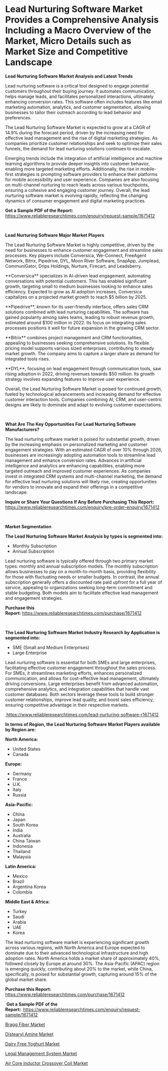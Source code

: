 <p><h1>Lead Nurturing Software Market Provides a Comprehensive Analysis Including a Macro Overview of the Market, Micro Details such as Market Size and Competitive Landscape</h1></p><p><strong>Lead Nurturing Software Market Analysis and Latest Trends</strong></p>
<p><p>Lead nurturing software is a critical tool designed to engage potential customers throughout their buying journey. It automates communication, helps manage leads, and facilitates personalized interactions, ultimately enhancing conversion rates. This software often includes features like email marketing automation, analytics, and customer segmentation, allowing businesses to tailor their outreach according to lead behavior and preferences.</p><p>The Lead Nurturing Software Market is expected to grow at a CAGR of 14.9% during the forecast period, driven by the increasing need for effective lead management and the rise of digital marketing strategies. As companies prioritize customer relationships and seek to optimize their sales funnels, the demand for lead nurturing solutions continues to escalate. </p><p>Emerging trends include the integration of artificial intelligence and machine learning algorithms to provide deeper insights into customer behavior, enabling more targeted marketing efforts. Additionally, the rise in mobile-first strategies is prompting software providers to enhance their platforms for mobile accessibility and user experience. Companies are also focusing on multi-channel nurturing to reach leads across various touchpoints, ensuring a cohesive and engaging customer journey. Overall, the lead nurturing software market is evolving rapidly, reflecting the changing dynamics of consumer engagement and digital marketing practices.</p></p>
<p><strong>Get a Sample PDF of the Report:&nbsp;</strong> <a href="https://www.reliableresearchtimes.com/enquiry/request-sample/1671412?utm_campaign=1287&utm_medium=2&utm_source=Github&utm_content=ia&utm_term=10102024&utm_id=lead-nurturing-software">https://www.reliableresearchtimes.com/enquiry/request-sample/1671412</a></p>
<p>&nbsp;</p>
<p><strong>Lead Nurturing Software Major Market Players</strong></p>
<p><p>The Lead Nurturing Software Market is highly competitive, driven by the need for businesses to enhance customer engagement and streamline sales processes. Key players include Conversica, We-Connect, FreeAgent Network, Bitrix, Pipedrive, DYL, Moon River Software, SnapApp, Jumplead, CommuniGator, Drips Holdings, Nurture, Firecart, and Leadsberry.</p><p>**Conversica** specializes in AI-driven lead engagement, automating conversations with potential customers. This has enabled significant growth, targeting small to medium businesses looking to enhance sales efficiency. Expected to grow as AI adoption increases, Conversica capitalizes on a projected market growth to reach $5 billion by 2025.</p><p>**Pipedrive**, known for its user-friendly interface, offers sales CRM solutions combined with lead nurturing capabilities. The software has gained popularity among sales teams, leading to robust revenue growth, estimated around $100 million in 2022. Its focus on integrating sales processes positions it well for future expansion in the growing CRM sector.</p><p>**Bitrix** combines project management and CRM functionalities, appealing to businesses seeking comprehensive solutions. Its flexible pricing model supports various sized enterprises, contributing to steady market growth. The company aims to capture a larger share as demand for integrated tools rises.</p><p>**DYL**, focusing on lead engagement through communication tools, saw rising adoption in 2022, driving revenues towards $50 million. Its growth strategy involves expanding features to improve user experience.</p><p>Overall, the Lead Nurturing Software Market is poised for continued growth, fueled by technological advancements and increasing demand for effective customer interaction tools. Companies combining AI, CRM, and user-centric designs are likely to dominate and adapt to evolving customer expectations.</p></p>
<p>&nbsp;</p>
<p><strong>What Are The Key Opportunities For Lead Nurturing Software Manufacturers?</strong></p>
<p><p>The lead nurturing software market is poised for substantial growth, driven by the increasing emphasis on personalized marketing and customer engagement strategies. With an estimated CAGR of over 10% through 2026, businesses are increasingly adopting automation tools to streamline lead management and enhance conversion rates. Advances in artificial intelligence and analytics are enhancing capabilities, enabling more targeted outreach and improved customer experiences. As companies invest in integrated CRM systems and multi-channel marketing, the demand for effective lead nurturing solutions will likely rise, creating opportunities for vendors to innovate and expand their offerings in a competitive landscape.</p></p>
<p><strong>Inquire or Share Your Questions If Any Before Purchasing This Report:</strong> <a href="https://www.reliableresearchtimes.com/enquiry/pre-order-enquiry/1671412?utm_campaign=1287&utm_medium=2&utm_source=Github&utm_content=ia&utm_term=10102024&utm_id=lead-nurturing-software">https://www.reliableresearchtimes.com/enquiry/pre-order-enquiry/1671412</a></p>
<p>&nbsp;</p>
<p><strong>Market Segmentation</strong></p>
<p><strong>The Lead Nurturing Software Market Analysis by types is segmented into:</strong></p>
<p><ul><li>Monthly Subscription</li><li>Annual Subscription</li></ul></p>
<p><p>Lead nurturing software is typically offered through two primary market types: monthly and annual subscription models. The monthly subscription allows businesses to pay on a month-to-month basis, providing flexibility for those with fluctuating needs or smaller budgets. In contrast, the annual subscription generally offers a discounted rate paid upfront for a full year of service, appealing to organizations seeking long-term commitment and stable budgeting. Both models aim to facilitate effective lead management and engagement strategies.</p></p>
<p><strong>Purchase this Report:&nbsp;</strong><a href="https://www.reliableresearchtimes.com/purchase/1671412?utm_campaign=1287&utm_medium=2&utm_source=Github&utm_content=ia&utm_term=10102024&utm_id=lead-nurturing-software">https://www.reliableresearchtimes.com/purchase/1671412</a></p>
<p>&nbsp;</p>
<p><strong>The Lead Nurturing Software Market Industry Research by Application is segmented into:</strong></p>
<p><ul><li>SME (Small and Medium Enterprises)</li><li>Large Enterprise</li></ul></p>
<p><p>Lead nurturing software is essential for both SMEs and large enterprises, facilitating effective customer engagement throughout the sales process. For SMEs, it streamlines marketing efforts, enhances personalized communication, and allows for cost-effective lead management, ultimately driving conversions. Large enterprises benefit from advanced automation, comprehensive analytics, and integration capabilities that handle vast customer databases. Both sectors leverage these tools to build stronger customer relationships, improve lead quality, and boost sales efficiency, ensuring competitive advantage in their respective markets.</p></p>
<p><a href="https://www.reliableresearchtimes.com/lead-nurturing-software-r1671412?utm_campaign=1287&utm_medium=2&utm_source=Github&utm_content=ia&utm_term=10102024&utm_id=lead-nurturing-software">&nbsp;https://www.reliableresearchtimes.com/lead-nurturing-software-r1671412</a></p>
<p><strong>In terms of Region, the Lead Nurturing Software Market Players available by Region are:</strong></p>
<p>
    <p> <strong> North America: </strong>
        <ul>
            <li>United States</li>
            <li>Canada</li>
        </ul>
        </p> 
    <p> <strong> Europe: </strong>
        <ul>
            <li>Germany</li>
            <li>France</li>
            <li>U.K.</li>
            <li>Italy</li>
            <li>Russia</li>
        </ul>
        </p> 
    <p> <strong> Asia-Pacific: </strong>
        <ul>
            <li>China</li>
            <li>Japan</li>
            <li>South Korea</li>
            <li>India</li>
            <li>Australia</li>
            <li>China Taiwan</li>
            <li>Indonesia</li>
            <li>Thailand</li>
            <li>Malaysia</li>
        </ul>
        </p> 
    <p> <strong> Latin America: </strong>
        <ul>
            <li>Mexico</li>
            <li>Brazil</li>
            <li>Argentina Korea</li>
            <li>Colombia</li>
        </ul>
        </p> 
    <p> <strong> Middle East & Africa: </strong>
        <ul>
            <li>Turkey</li>
            <li>Saudi</li>
            <li>Arabia</li>
            <li>UAE</li>
            <li>Korea</li>
        </ul>
    </p>
    </p>
<p><p>The lead nurturing software market is experiencing significant growth across various regions, with North America and Europe expected to dominate due to their advanced technological infrastructure and high adoption rates. North America holds a market share of approximately 40%, followed closely by Europe at around 30%. The Asia-Pacific (APAC) region is emerging quickly, contributing about 20% to the market, while China, specifically, is poised for substantial growth, capturing around 15% of the global market share.</p></p>
<p><strong>Purchase this Report: </strong><a href="https://www.reliableresearchtimes.com/purchase/1671412?utm_campaign=1287&utm_medium=2&utm_source=Github&utm_content=ia&utm_term=10102024&utm_id=lead-nurturing-software">https://www.reliableresearchtimes.com/purchase/1671412</a></p>
<p>&nbsp;<strong>Get a Sample PDF of the Report:&nbsp;&nbsp;</strong><a href="https://www.reliableresearchtimes.com/enquiry/request-sample/1671412?utm_campaign=1287&utm_medium=2&utm_source=Github&utm_content=ia&utm_term=10102024&utm_id=lead-nurturing-software">https://www.reliableresearchtimes.com/enquiry/request-sample/1671412</a></p>
<p><strong></strong></p>
<p><p><a href="https://www.linkedin.com/pulse/market-trends-global-bragg-fiber-forecast-analysis-2024-2031-r5k5e?utm_campaign=1287&utm_medium=2&utm_source=Github&utm_content=ia&utm_term=10102024&utm_id=lead-nurturing-software">Bragg Fiber Market</a></p><p><a href="https://www.linkedin.com/pulse/insights-distearyl-amine-market-players-size-geographical-regions-o0pvf?utm_campaign=1287&utm_medium=2&utm_source=Github&utm_content=ia&utm_term=10102024&utm_id=lead-nurturing-software">Distearyl Amine Market</a></p><p><a href="https://www.linkedin.com/pulse/global-dairy-free-yoghurt-market-analysis-trends-forecasts-growth-yslyf?utm_campaign=1287&utm_medium=2&utm_source=Github&utm_content=ia&utm_term=10102024&utm_id=lead-nurturing-software">Dairy Free Yoghurt Market</a></p><p><a href="https://www.linkedin.com/pulse/global-legal-management-system-market-share-growth-opportunities-asa6f?utm_campaign=1287&utm_medium=2&utm_source=Github&utm_content=ia&utm_term=10102024&utm_id=lead-nurturing-software">Legal Management System Market</a></p><p><a href="https://www.linkedin.com/pulse/global-air-core-inductor-crossover-coil-market-status-2024-2031-itxfe?utm_campaign=1287&utm_medium=2&utm_source=Github&utm_content=ia&utm_term=10102024&utm_id=lead-nurturing-software">Air Core Inductor Crossover Coil Market</a></p></p>